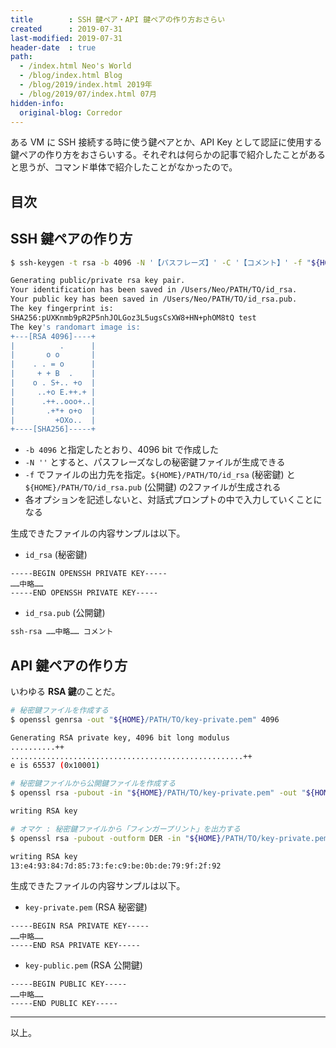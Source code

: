 ```yaml
---
title        : SSH 鍵ペア・API 鍵ペアの作り方おさらい
created      : 2019-07-31
last-modified: 2019-07-31
header-date  : true
path:
  - /index.html Neo's World
  - /blog/index.html Blog
  - /blog/2019/index.html 2019年
  - /blog/2019/07/index.html 07月
hidden-info:
  original-blog: Corredor
---
```


ある VM に SSH 接続する時に使う鍵ペアとか、API Key として認証に使用する鍵ペアの作り方をおさらいする。それぞれは何らかの記事で紹介したことがあると思うが、コマンド単体で紹介したことがなかったので。

## 目次

## SSH 鍵ペアの作り方

```bash
$ ssh-keygen -t rsa -b 4096 -N '【パスフレーズ】' -C '【コメント】' -f "${HOME}/PATH/TO/id_rsa"

Generating public/private rsa key pair.
Your identification has been saved in /Users/Neo/PATH/TO/id_rsa.
Your public key has been saved in /Users/Neo/PATH/TO/id_rsa.pub.
The key fingerprint is:
SHA256:pUXKnmb9pR2P5nhJOLGoz3L5ugsCsXW8+HN+phOM8tQ test
The key's randomart image is:
+---[RSA 4096]----+
|          .      |
|       o o       |
|    . . = o      |
|     + + B  .    |
|    o . S+.. +o  |
|     ..+o E.++.+ |
|      .++..ooo+..|
|       .+*+ o+o  |
|         +OXo..  |
+----[SHA256]-----+
```

- `-b 4096` と指定したとおり、4096 bit で作成した
- `-N ''` とすると、パスフレーズなしの秘密鍵ファイルが生成できる
- `-f` でファイルの出力先を指定。`${HOME}/PATH/TO/id_rsa` (秘密鍵) と `${HOME}/PATH/TO/id_rsa.pub` (公開鍵) の2ファイルが生成される
- 各オプションを記述しないと、対話式プロンプトの中で入力していくことになる

生成できたファイルの内容サンプルは以下。

- `id_rsa` (秘密鍵)

```
-----BEGIN OPENSSH PRIVATE KEY-----
……中略……
-----END OPENSSH PRIVATE KEY-----
```

- `id_rsa.pub` (公開鍵)

```bash
ssh-rsa ……中略…… コメント
```

## API 鍵ペアの作り方

いわゆる **RSA 鍵**のことだ。

```bash
# 秘密鍵ファイルを作成する
$ openssl genrsa -out "${HOME}/PATH/TO/key-private.pem" 4096

Generating RSA private key, 4096 bit long modulus
..........++
....................................................++
e is 65537 (0x10001)

# 秘密鍵ファイルから公開鍵ファイルを作成する
$ openssl rsa -pubout -in "${HOME}/PATH/TO/key-private.pem" -out "${HOME}/PATH/TO/key-public.pem"

writing RSA key

# オマケ : 秘密鍵ファイルから「フィンガープリント」を出力する
$ openssl rsa -pubout -outform DER -in "${HOME}/PATH/TO/key-private.pem" | openssl md5 -c

writing RSA key
13:e4:93:84:7d:85:73:fe:c9:be:0b:de:79:9f:2f:92
```

生成できたファイルの内容サンプルは以下。

- `key-private.pem` (RSA 秘密鍵)

```
-----BEGIN RSA PRIVATE KEY-----
……中略……
-----END RSA PRIVATE KEY-----
```

- `key-public.pem` (RSA 公開鍵)

```
-----BEGIN PUBLIC KEY-----
……中略……
-----END PUBLIC KEY-----
```

---

以上。
